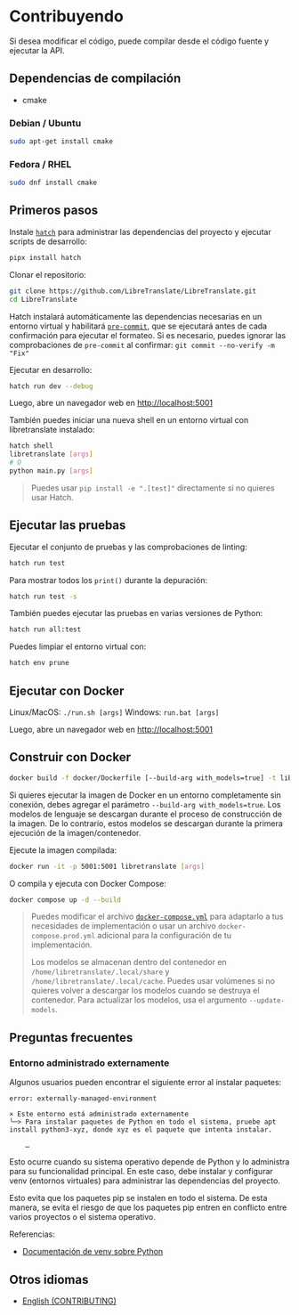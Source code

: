# Contribuyendo

Si desea modificar el código, puede compilar desde el código fuente y ejecutar la API.

## Dependencias de compilación

* cmake

### Debian / Ubuntu

```sh
sudo apt-get install cmake
```

### Fedora / RHEL

```sh
sudo dnf install cmake
```

## Primeros pasos

Instale [`hatch`](https://hatch.pypa.io) para administrar las dependencias del proyecto y ejecutar scripts de desarrollo:

```bash
pipx install hatch
```

Clonar el repositorio:

```bash
git clone https://github.com/LibreTranslate/LibreTranslate.git
cd LibreTranslate
```

Hatch instalará automáticamente las dependencias necesarias en un entorno virtual y habilitará [`pre-commit`](https://pre-commit.com/), que se ejecutará antes de cada confirmación para ejecutar el formateo. Si es necesario, puedes ignorar las comprobaciones de `pre-commit` al confirmar: `git commit --no-verify -m "Fix"`

Ejecutar en desarrollo:

```bash
hatch run dev --debug
```

Luego, abre un navegador web en <http://localhost:5001>

También puedes iniciar una nueva shell en un entorno virtual con libretranslate instalado:

```bash
hatch shell
libretranslate [args]
# O
python main.py [args]
```

> Puedes usar `pip install -e ".[test]"` directamente si no quieres usar Hatch.

## Ejecutar las pruebas

Ejecutar el conjunto de pruebas y las comprobaciones de linting:

```bash
hatch run test
```

Para mostrar todos los `print()` durante la depuración:

```bash
hatch run test -s
```

También puedes ejecutar las pruebas en varias versiones de Python:

```bash
hatch run all:test
```

Puedes limpiar el entorno virtual con:

```bash
hatch env prune
```

## Ejecutar con Docker

Linux/MacOS: `./run.sh [args]`
Windows: `run.bat [args]`

Luego, abre un navegador web en <http://localhost:5001>

## Construir con Docker

```bash
docker build -f docker/Dockerfile [--build-arg with_models=true] -t libretranslate .
```

Si quieres ejecutar la imagen de Docker en un entorno completamente sin conexión, debes agregar el parámetro `--build-arg with_models=true`. Los modelos de lenguaje se descargan durante el proceso de construcción de la imagen. De lo contrario, estos modelos se descargan durante la primera ejecución de la imagen/contenedor.

Ejecute la imagen compilada:

```bash
docker run -it -p 5001:5001 libretranslate [args]
```

O compila y ejecuta con Docker Compose:

```bash
docker compose up -d --build
```

> Puedes modificar el archivo [`docker-compose.yml`](https://github.com/LibreTranslate/LibreTranslate/blob/main/docker-compose.yml) para adaptarlo a tus necesidades de implementación o usar un archivo `docker-compose.prod.yml` adicional para la configuración de tu implementación.
>
> Los modelos se almacenan dentro del contenedor en `/home/libretranslate/.local/share` y `/home/libretranslate/.local/cache`. Puedes usar volúmenes si no quieres volver a descargar los modelos cuando se destruya el contenedor. Para actualizar los modelos, usa el argumento `--update-models`.

## Preguntas frecuentes

### Entorno administrado externamente

Algunos usuarios pueden encontrar el siguiente error al instalar paquetes:

```
error: externally-managed-environment

× Este entorno está administrado externamente
╰─> Para instalar paquetes de Python en todo el sistema, pruebe apt install python3-xyz, donde xyz es el paquete que intenta instalar.

    …
```

Esto ocurre cuando su sistema operativo depende de Python y lo administra para su funcionalidad principal. En este caso, debe instalar y configurar venv (entornos virtuales) para administrar las dependencias del proyecto.

Esto evita que los paquetes pip se instalen en todo el sistema. De esta manera, se evita el riesgo de que los paquetes pip entren en conflicto entre varios proyectos o el sistema operativo.

Referencias:
* [Documentación de venv sobre Python](https://docs.python.org/library/venv.html)

## Otros idiomas

- [English (CONTRIBUTING)](/CONTRIBUTING.md)